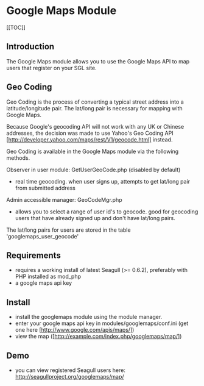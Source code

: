<!-- Name: Modules/GoogleMaps -->
<!-- Version: 4 -->
<!-- Last-Modified: 2007/03/03 11:38:24 -->
<!-- Author: demian -->
# Google Maps Module
[[TOC]]
## Introduction
The Google Maps module allows you to use the Google Maps API to map users that register on your SGL site.
## Geo Coding
Geo Coding is the process of converting a typical street address into a latitude/longitude pair. The lat/long pair is necessary for mapping with Google Maps.

Because Google's geocoding API will not work with any UK or Chinese addresses, the decision was made to use Yahoo's Geo Coding API [http://developer.yahoo.com/maps/rest/V1/geocode.html] instead.

Geo Coding is available in the Google Maps module via the following methods.

Observer in user module: GetUserGeoCode.php (disabled by default)
 * real time geocoding. when user signs up, attempts to get lat/long pair from submitted address

Admin accessible manager: GeoCodeMgr.php
 * allows you to select a range of user id's to geocode. good for geocoding users that have already signed up and don't have lat/long pairs.

The lat/long pairs for users are stored in the table 'googlemaps_user_geocode'

## Requirements
 * requires a working install of latest Seagull (>= 0.6.2), preferably with PHP installed as mod_php
 * a google maps api key

## Install
 * install the googlemaps module using the module manager.
 * enter your google maps api key in modules/googlemaps/conf.ini (get one here [http://www.google.com/apis/maps/])
 * view the map ([http://example.com/index.php/googlemaps/map/])

## Demo
 * you can view registered Seagull users here: http://seagullproject.org/googlemaps/map/